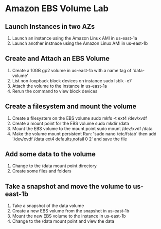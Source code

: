 # Amazon EBS Volume Lab

## Launch Instances in two AZs

1. Launch an instance using the Amazon Linux AMI in us-east-1a
2. Launch another instnace using the Amazon Linux AMI in us-east-1b

## Create and Attach an EBS Volume
1. Create a 10GB gp2 volume in us-east-1a with a name tag of 'data-volume'
2. List non-loopback block devices on instance
sudo lsblk -e7
3. Attach the volume to the instance in us-east-1a
4. Rerun the command to view block devices

## Create a filesystem and mount the volume
1. Create a filesystem on the EBS volume
sudo mkfs -t ext4 /dev/xvdf 
2. Create a mount point for the EBS volume
sudo mkdir /data
3. Mount the EBS volume to the mount point
sudo mount /dev/xvdf /data
4. Make the volume mount persistent
Run: 'sudo nano /etc/fstab' then add '/dev/xvdf /data ext4 defaults,nofail 0 2' and save the file

## Add some data to the volume

1. Change to the /data mount point directory
2. Create some files and folders

## Take a snapshot and move the volume to us-east-1b

1. Take a snapshot of the data volume
2. Create a new EBS volume from the snapshot in us-east-1b
3. Mount the new EBS volume to the instance in us-east-1b
4. Change to the /data mount point and view the data
